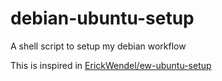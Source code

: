 # debian-ubuntu-setup
A shell script to setup my debian workflow

This is inspired in [ErickWendel/ew-ubuntu-setup](https://github.com/ErickWendel/ew-ubuntu-setup)

